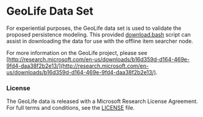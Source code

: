 GeoLife Data Set
================

For experiential purposes, the GeoLife data set is used to validate the proposed persistence modeling. This provided [download.bash](download.bash) script can assist in downloading the data for use with the offline item searcher node.

For more information on the GeoLife project, please see [http://research.microsoft.com/en-us/downloads/b16d359d-d164-469e-9fd4-daa38f2b2e13/](http://research.microsoft.com/en-us/downloads/b16d359d-d164-469e-9fd4-daa38f2b2e13/).

### License
The GeoLife data is released with a Microsoft Research License Agreement. For full terms and conditions, see the [LICENSE](LICENSE) file.
